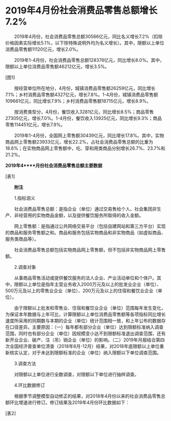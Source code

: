 # 2019年4月份社会消费品零售总额增长7.2%

　　2019年4月份，社会消费品零售总额30586亿元，同比名义增长7.2%（扣除价格因素实际增长5.1%，以下除特殊说明外均为名义增长）。其中，限额以上单位消费品零售额11120亿元，增长2.0%。

　　2019年1-4月份，社会消费品零售总额128376亿元，同比增长8.0%。其中，限额以上单位消费品零售额46212亿元，增长3.5%。

\[图1\]

　　按经营单位所在地分，4月份，城镇消费品零售额26259亿元，同比增长7.1%；乡村消费品零售额4327亿元，增长7.8%。1-4月份，城镇消费品零售额109661亿元，同比增长7.9%；乡村消费品零售额18715亿元，增长8.9%。

　　按消费类型分，4月份，餐饮收入3281亿元，同比增长8.5%；商品零售27305亿元，增长7.0%。1-4月份，餐饮收入13925亿元，同比增长9.3%；商品零售114451亿元，增长7.9%。

　　2019年1-4月份，全国网上零售额30439亿元，同比增长17.8%。其中，实物商品网上零售额23933亿元，增长22.2%，占社会消费品零售总额的比重为18.6%；在实物商品网上零售额中，吃、穿和用类商品分别增长26.7%、23.7%和21.2%。

**2019****年****4****月份社会消费品零售总额主要数据**

\[表1\]

　　**附注**

　　1.指标涵义

　　社会消费品零售总额：是指企业（单位）通过交易售给个人、社会集团非生产、非经营用的实物商品金额，以及提供餐饮服务所取得的收入金额。

　　网上零售额：是指通过公共网络交易平台（包括自建网站和第三方平台）实现的商品和服务零售额之和。商品和服务包括实物商品和非实物商品（如虚拟商品、服务类商品等）。

　　社会消费品零售总额包括实物商品网上零售额，但不包括非实物商品网上零售额。

　　2.调查对象

　　从事商品零售活动或提供餐饮服务的法人企业、产业活动单位和个体户。其中，限额以上单位是指年主营业务收入2000万元及以上的批发业企业（单位）、500万元及以上的零售业企业（单位）、200万元及以上的住宿和餐饮业企业（单位）。

　　由于限额以上批发和零售业、住宿和餐饮业企业（单位）范围每年发生变化，为保证本年数据与上年可比，计算限额以上单位消费品零售额等各项指标同比增长速度所采用的同期数与本期的企业（单位）统计范围相一致，和上年公布的数据存在口径差异。主要原因：（一）每年都有部分企业（单位）达到限额标准纳入调查范围，同时也有部分企业（单位）因规模变小达不到限额标准退出调查范围，还有新开业企业、破产、注（吊）销企业（单位）的影响。（二）2019年月报结合第四次全国经济普查单位清查（2018年8月\-12月）结果，对2018年底限额以上单位重新核实认定，对于未达到限额标准的企业（单位）纳入限额以下单位调查范围。

　　3.调查方法

　　对限额以上单位进行全数调查，对限额以下单位进行抽样调查。

　　4.环比数据修订

　　根据季节调整模型自动修正的结果，对2018年4月份以来的社会消费品零售总额环比增速进行修订。修订结果及2019年4月份环比数据如下：

\[表2\]